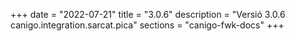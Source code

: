+++
date        = "2022-07-21"
title       = "3.0.6"
description = "Versió 3.0.6 canigo.integration.sarcat.pica"
sections    = "canigo-fwk-docs"
+++